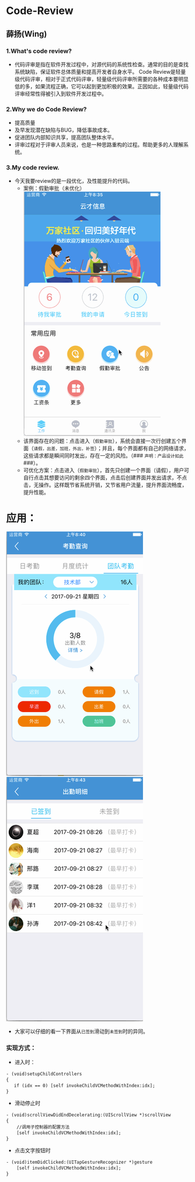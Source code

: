 Code-Review
=====
   薛扬(Wing)       
---
### 1.What's code review?
- 代码评审是指在软件开发过程中，对源代码的系统性检查。通常的目的是查找系统缺陷，保证软件总体质量和提高开发者自身水平。 Code Review是轻量级代码评审，相对于正式代码评审，轻量级代码评审所需要的各种成本要明显低的多，如果流程正确，它可以起到更加积极的效果。正因如此，轻量级代码评审经常性得被引入到软件开发过程中。
### 2.Why we do Code Review?
- 提高质量</br>
- 及早发现潜在缺陷与BUG，降低事故成本。</br>
- 促进团队内部知识共享，提高团队整体水平。</br>
- 评审过程对于评审人员来说，也是一种思路重构的过程。帮助更多的人理解系统。</br>
### 3.My code review.
* 今天我要review的是一段优化，及性能提升的代码。
  * 案例：假勤审批（未优化）</br>
  ![image](https://github.com/XY-Wing/Code-Review/blob/master/GIF/holiday.gif)
  * 该界面存在的问题：点击进入（`假勤审批`），系统会直接一次行创建五个界面（`请假，出差，加班，外出，补签`）；并且，每个界面都有自己的网络请求，这些请求都是瞬间同时发出，存在一定的风险。（### `声明：产品设计如此` ###）。
  * 可优化方案：点击进入（`假勤审批`），首先只创建一个界面（请假），用户可自行点击其想要访问的剩余四个界面，点击后创建界面并发出请求，不点击，无操作。这样既节省系统开销，又节省用户流量，提升界面流畅度，提升性能。
# 应用：
![image](https://github.com/XY-Wing/Code-Review/blob/master/GIF/QueryDetailNone.gif)
![image](https://github.com/XY-Wing/Code-Review/blob/master/GIF/QueryDetail.gif)
* 大家可以仔细的看一下界面从`已签到`滑动到`未签到`时的异同。
### 实现方式：
* 进入时：
```ObjC
- (void)setupChildControllers
{
   if (idx == 0) [self invokeChildVCMethodWithIndex:idx];
}
```
   * 滑动停止时
```ObjC
- (void)scrollViewDidEndDecelerating:(UIScrollView *)scrollView
{
    //调用子控制器的配置方法
    [self invokeChildVCMethodWithIndex:idx];
}
```
   * 点击文字按钮时
```ObjC
- (void)itemDidClicked:(UITapGestureRecognizer *)gesture
    [self invokeChildVCMethodWithIndex:idx];
}
```
